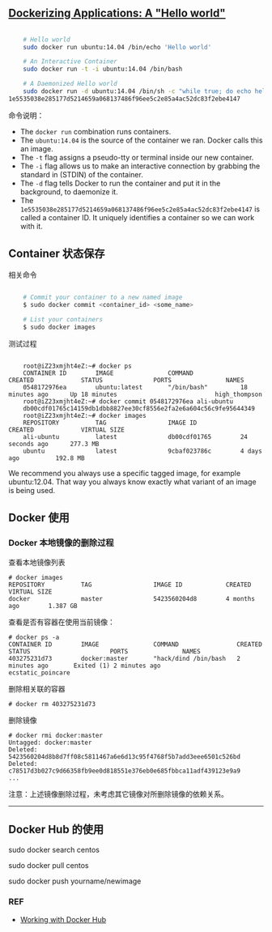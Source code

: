 
## [Dockerizing Applications: A "Hello world"](https://docs.docker.com/userguide/dockerizing/)

```sh
	
	# Hello world
	sudo docker run ubuntu:14.04 /bin/echo 'Hello world'

	# An Interactive Container
	sudo docker run -t -i ubuntu:14.04 /bin/bash

	# A Daemonized Hello world
	sudo docker run -d ubuntu:14.04 /bin/sh -c "while true; do echo hello world; sleep 1; done"
1e5535038e285177d5214659a068137486f96ee5c2e85a4ac52dc83f2ebe4147

```

命令说明：

* The `docker run` combination runs containers.
* The `ubuntu:14.04` is the source of the container we ran. Docker calls this an image. 
* The `-t` flag assigns a pseudo-tty or terminal inside our new container.
* The `-i` flag allows us to make an interactive connection by grabbing the standard in (STDIN) of the container.
* The `-d` flag tells Docker to run the container and put it in the background, to daemonize it.
* The `1e5535038e285177d5214659a068137486f96ee5c2e85a4ac52dc83f2ebe4147` is called a container ID. It uniquely identifies a container so we can work with it.

## Container 状态保存

相关命令

```sh

    # Commit your container to a new named image
    $ sudo docker commit <container_id> <some_name>
    
    # List your containers
    $ sudo docker images

```

测试过程
```

    root@iZ23xmjht4eZ:~# docker ps
    CONTAINER ID        IMAGE               COMMAND             CREATED             STATUS              PORTS               NAMES
    0548172976ea        ubuntu:latest       "/bin/bash"         18 minutes ago      Up 18 minutes                           high_thompson
    root@iZ23xmjht4eZ:~# docker commit 0548172976ea ali-ubuntu
    db00cdf01765c14159db1dbb8827ee30cf8556e2fa2e6a604c56c9fe95644349
    root@iZ23xmjht4eZ:~# docker images
    REPOSITORY          TAG                 IMAGE ID            CREATED             VIRTUAL SIZE
    ali-ubuntu          latest              db00cdf01765        24 seconds ago      277.3 MB
    ubuntu              latest              9cbaf023786c        4 days ago          192.8 MB

```

We recommend you always use a specific tagged image, for example ubuntu:12.04. That way you always know exactly what variant of an image is being used.

## Docker 使用

### Docker 本地镜像的删除过程

查看本地镜像列表

    # docker images
    REPOSITORY          TAG                 IMAGE ID            CREATED             VIRTUAL SIZE
    docker              master              5423560204d8        4 months ago        1.387 GB

查看是否有容器在使用当前镜像：

    # docker ps -a
    CONTAINER ID        IMAGE               COMMAND                CREATED             STATUS                      PORTS               NAMES
    403275231d73        docker:master       "hack/dind /bin/bash   2 minutes ago       Exited (1) 2 minutes ago                        ecstatic_poincare  

删除相关联的容器

    # docker rm 403275231d73

删除镜像

    # docker rmi docker:master
    Untagged: docker:master
    Deleted: 5423560204d8b8d7ff08c5811467a6e6d13c95f4768f5b7add3eee6501c526bd
    Deleted: c78517d3b027c9d66358fb9ee0d818551e376eb0e685fbbca11adf439123e9a9
    ...

注意：上述镜像删除过程，未考虑其它镜像对所删除镜像的依赖关系。

---

## Docker Hub 的使用

sudo docker search centos

sudo docker pull centos

sudo docker push yourname/newimage


### REF

* [Working with Docker Hub](http://docs.docker.com/userguide/dockerrepos/)